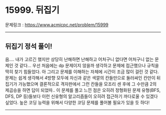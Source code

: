 # 15999. 뒤집기

문제링크 : https://www.acmicpc.net/problem/15999

***

## 뒤집기 정석 풀이!
음.... 내가 고르긴 했지만 상당히 난해하면 난해하고 어처구니 없다면 어처구니 없는 문제인 것 같다...
우선 처음에는 dp 문제이지 않을까 생각하고 문제에 접근했으나 규칙을 딱히 찾기 힘들었다. 아 그리고 문제를 이해하는 자체에 시간이 조금 많이 걸린 것 같다. 문제는 쉽게 생각해서 4방향 모두에 자신과 같은 색깔의 칸들만으로 둘러싸인 칸만이 뒤집기가 가능했으며 결론적으로 격자판에서 그런 칸들을 모조리 센 후에 그 수만큼 2의 제곱승을 하면 답이 되었따..
이 문제를 풀고 느낀 점은 오히려 정형화된 문제 유형(BFS, DFS, DP 등)들보다 이런 신유형의 알고리즘들이 오히려 접근하기 까다로울 수 있겠다 싶었다. 높은 코딩 능력을 위해서 다양한 코딩 문제를 풀어볼 필요가 있을 듯 하다!

***